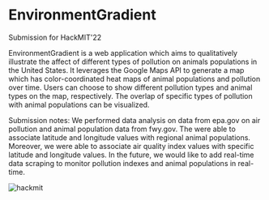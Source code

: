 # EnvironmentGradient
Submission for HackMIT'22

EnvironmentGradient is a web application which aims to qualitatively illustrate the affect of different types of pollution on animals populations in the United States. It leverages the Google Maps API to generate a map which has color-coordinated heat maps of animal populations and pollution over time. Users can choose to show different pollution types and animal types on the map, respectively. The overlap of specific types of pollution with animal populations can be visualized.

Submission notes: We performed data analysis on data from epa.gov on air pollution and animal population data from fwy.gov. The were able to associate latitude and longitude values with regional animal populations. Moreover, we were able to associate air quality index values with specific latitude and longitude values. In the future, we would like to add real-time data scraping to monitor pollution indexes and animal populations in real-time.

![hackmit](https://user-images.githubusercontent.com/67184967/193458502-6b6e861f-dab7-4d52-8a2e-e8e3240b4261.jpg)
